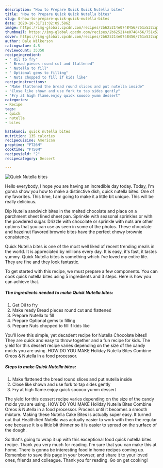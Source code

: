 ```yaml
---
description: "How to Prepare Quick Quick Nutella bites"
title: "How to Prepare Quick Quick Nutella bites"
slug: 0-how-to-prepare-quick-quick-nutella-bites
date: 2020-10-31T11:02:09.586Z
image: https://img-global.cpcdn.com/recipes/2b625214e0748456/751x532cq70/quick-nutella-bites-recipe-main-photo.jpg
thumbnail: https://img-global.cpcdn.com/recipes/2b625214e0748456/751x532cq70/quick-nutella-bites-recipe-main-photo.jpg
cover: https://img-global.cpcdn.com/recipes/2b625214e0748456/751x532cq70/quick-nutella-bites-recipe-main-photo.jpg
author: Dale Wilkerson
ratingvalue: 4.8
reviewcount: 35350
recipeingredient:
- " Oil to fry"
- " Bread pieces round cut and flattened"
- " Nutella to fill"
- " Optional gems to filling"
- " Nuts chopped to fill if kids like"
recipeinstructions:
- "Make flattened the bread round slices and put nutella inside"
- "Close like shown and use fork to tap sides gently"
- "Fry at high flame.enjoy quick sooooo yumm dessert"
categories:
- Recipe
tags:
- quick
- nutella
- bites

katakunci: quick nutella bites 
nutrition: 135 calories
recipecuisine: American
preptime: "PT26M"
cooktime: "PT50M"
recipeyield: "2"
recipecategory: Dessert

---
```



![Quick Nutella bites](https://img-global.cpcdn.com/recipes/2b625214e0748456/751x532cq70/quick-nutella-bites-recipe-main-photo.jpg)

Hello everybody, I hope you are having an incredible day today. Today, I'm gonna show you how to make a distinctive dish, quick nutella bites. One of my favorites. This time, I am going to make it a little bit unique. This will be really delicious.

Dip Nutella sandwich bites in the melted chocolate and place on a parchment sheet lined sheet pan. Sprinkle with seasonal sprinkles or with the powdered sugar. Drizzle with chocolate or sprinkle with nuts are other options that you can use as seen in some of the photos. These chocolate and hazelnut flavored brownie bites have the perfect chewy brownie consistency.

Quick Nutella bites is one of the most well liked of recent trending meals in the world. It is appreciated by millions every day. It is easy, it's fast, it tastes yummy. Quick Nutella bites is something which I've loved my entire life. They are fine and they look fantastic.


To get started with this recipe, we must prepare a few components. You can cook quick nutella bites using 5 ingredients and 3 steps. Here is how you can achieve that.

<!--inarticleads1-->

##### The ingredients needed to make Quick Nutella bites:

1. Get  Oil to fry
1. Make ready  Bread pieces round cut and flattened
1. Prepare  Nutella to fill
1. Prepare  Optional gems to filling
1. Prepare  Nuts chopped to fill if kids like


You&#39;ll love this simple, yet decadent recipe for Nutella Chocolate bites!! They are quick and easy to throw together and a fun recipe for kids. The yield for this dessert recipe varies depending on the size of the candy molds you are using. HOW DO YOU MAKE Holiday Nutella Bites Combine Oreos &amp; Nutella in a food processor. 

<!--inarticleads2-->

##### Steps to make Quick Nutella bites:

1. Make flattened the bread round slices and put nutella inside
1. Close like shown and use fork to tap sides gently
1. Fry at high flame.enjoy quick sooooo yumm dessert


The yield for this dessert recipe varies depending on the size of the candy molds you are using. HOW DO YOU MAKE Holiday Nutella Bites Combine Oreos &amp; Nutella in a food processor. Process until it becomes a smooth mixture. Making these Nutella Cake Bites is actually super easy. It turned out that Healthified Nutella was actually easier to work with then the regular one because it is a little bit thinner so it is easier to spread on the surface of the dough. 

So that's going to wrap it up with this exceptional food quick nutella bites recipe. Thank you very much for reading. I'm sure that you can make this at home. There is gonna be interesting food in home recipes coming up. Remember to save this page in your browser, and share it to your loved ones, friends and colleague. Thank you for reading. Go on get cooking!
